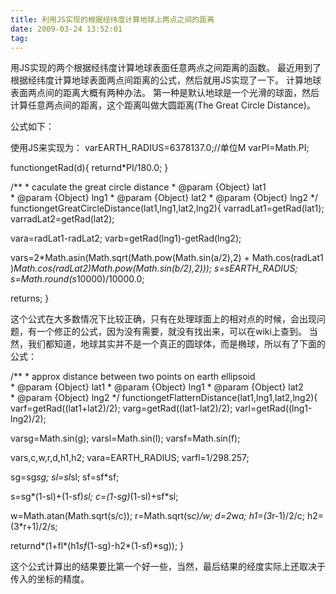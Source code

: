 ```yaml
---
title: 利用JS实现的根据经纬度计算地球上两点之间的距离
date: 2009-03-24 13:52:01
tag: 
---
```


用JS实现的两个根据经纬度计算地球表面任意两点之间距离的函数。
最近用到了根据经纬度计算地球表面两点间距离的公式，然后就用JS实现了一下。
计算地球表面两点间的距离大概有两种办法。
第一种是默认地球是一个光滑的球面，然后计算任意两点间的距离，这个距离叫做大圆距离(The Great Circle Distance)。

公式如下：


使用JS来实现为：
varEARTH_RADIUS=6378137.0;//单位M
varPI=Math.PI;

functiongetRad(d){
returnd*PI/180.0;
}

/**
* caculate the great circle distance
* @param {Object} lat1
* @param {Object} lng1
* @param {Object} lat2
* @param {Object} lng2
*/
functiongetGreatCircleDistance(lat1,lng1,lat2,lng2){
varradLat1=getRad(lat1);
varradLat2=getRad(lat2);

vara=radLat1-radLat2;
varb=getRad(lng1)-getRad(lng2);

vars=2*Math.asin(Math.sqrt(Math.pow(Math.sin(a/2),2) + Math.cos(radLat1)*Math.cos(radLat2)*Math.pow(Math.sin(b/2),2)));
s=s*EARTH_RADIUS;
s=Math.round(s*10000)/10000.0;

returns;
}

这个公式在大多数情况下比较正确，只有在处理球面上的相对点的时候，会出现问题，有一个修正的公式，因为没有需要，就没有找出来，可以在wiki上查到。
当然，我们都知道，地球其实并不是一个真正的圆球体，而是椭球，所以有了下面的公式：

/**
* approx distance between two points on earth ellipsoid
* @param {Object} lat1
* @param {Object} lng1
* @param {Object} lat2
* @param {Object} lng2
*/
functiongetFlatternDistance(lat1,lng1,lat2,lng2){
varf=getRad((lat1+lat2)/2);
varg=getRad((lat1-lat2)/2);
varl=getRad((lng1-lng2)/2);

varsg=Math.sin(g);
varsl=Math.sin(l);
varsf=Math.sin(f);

vars,c,w,r,d,h1,h2;
vara=EARTH_RADIUS;
varfl=1/298.257;

sg=sg*sg;
sl=sl*sl;
sf=sf*sf;

s=sg*(1-sl)+(1-sf)*sl;
c=(1-sg)*(1-sl)+sf*sl;

w=Math.atan(Math.sqrt(s/c));
r=Math.sqrt(s*c)/w;
d=2*w*a;
h1=(3*r-1)/2/c;
h2=(3*r+1)/2/s;

returnd*(1+fl*(h1*sf*(1-sg)-h2*(1-sf)*sg));
}


这个公式计算出的结果要比第一个好一些，当然，最后结果的经度实际上还取决于传入的坐标的精度。













